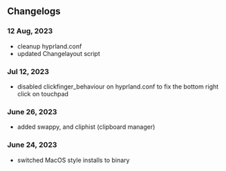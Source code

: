 ## Changelogs
### 12 Aug, 2023
- cleanup hyprland.conf
- updated Changelayout script

### Jul 12, 2023
- disabled clickfinger_behaviour on hyprland.conf to fix the bottom right click on touchpad

### June 26, 2023
- added swappy, and cliphist (clipboard manager)

### June 24, 2023
- switched MacOS style installs to binary
